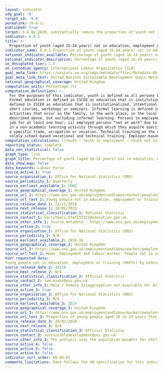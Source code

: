 ```yaml
---
layout: indicator
sdg_goal: '8'
target_id: '8.6'
permalink: /8-6-1/
published: true
target: 8.6 By 2020, substantially reduce the proportion of youth not in employment, education or training
indicator: 8.6.1
title: >-
  Proportion of youth (aged 15-24 years) not in education, employment or training
indicator_name: 8.6.1 Proportion of youth (aged 15-24 years) not in education, employment or training
national_indicator_available: Percentage of youth (aged 16-24 years) not in education, employment or training
national_indicator_description: Percentage of youth (aged 16-24 years) not in education, employment or training
un_designated_tier: 1.0
un_custodian_agency: International Labour Organization (ILO)
goal_meta_link: https://unstats.un.org/sdgs/metadata/files/Metadata-08-06-01.pdf
goal_meta_link_text: United Nations Sustainable Development Goals Metadata (PDF 382 KB)
national_geographical_coverage: United Kingdom
computation_units: Percentage (%)
computation_definitions: >-
  For the purposes of this indicator, youth is defined as all persons between the ages of 15 and 24 (inclusive). According to the International Standard Classification of Education (ISCED), education is defined as organized and sustained communication designed to bring about learning.
  Formal education is defined in ISCED as education that is institutionalized, intentional, and planned through public organizations and recognized private bodies and, in their totality, make up the formal education system of a country. Non-formal education, like formal education is
  defined in ISCED as education that is institutionalized, intentional and planned by an education provider but is considered an addition, alternative and/or a complement to formal education. It may be short in duration and/or low in intensity and it is typically provided in the form of
  short courses, workshops or seminars. Informal learning is defined in ISCED as forms of learning that are intentional or deliberate, but not institutionalized. It is thus less organized and less structured than either formal or non-formal education. Informal learning may include learning
  activities that occur in the family, in the work place, in the local community, and in daily life, on a self-directed, family-directed or socially-directed basis. For the purposes of this indicator, persons will be considered in education if they are in formal or non-formal education, as
  described above, but excluding informal learning. Persons in employment are defined as all those who, during a short reference period, were engaged in any activity to produce goods or provide services for pay or profit. They comprise - i) employed persons “at work”, i.e. who worked in a
  job for at least one hour; ii) employed persons “not at work” due to temporary absence from a job, or to working-time arrangements (such as shift work, flexitime and compensatory leave for overtime). For the purposes of this indicator, persons are considered to be in training if they are
  in a non-academic learning activity through which they acquire specific skills intended for vocational or technical jobs. Vocational training prepares trainees for jobs that are based on manual or practical activities, and for skilled operative jobs, both blue and white collar related to
  a specific trade, occupation or vocation. Technical training on the other hand imparts learning that can be applied in intermediate-level jobs, in particular those of technicians and middle managers. The coverage of vocational and technical training includes only programmes that are
  solely school-based vocational and technical training. Employer-based training is, by definition, excluded from the scope of this indicator.
computation_calculations: ((Youth – Youth in employment – Youth not in employment but in education or training) / Youth) * 100
reporting_status: complete
data_non_statistical: false
graph_type: line
graph_title: Percentage of youth (aged 16-24 years) not in education, employment or training
data_show_map: false
data_keywords: Labour Force
source_active_1: true
source_organisation_1: Office for National Statistics (ONS)
source_periodicity_1: Quarterly
source_earliest_available_1: 2002
source_geographical_coverage_1: United Kingdom
source_url_1: https://www.ons.gov.uk/employmentandlabourmarket/peoplenotinwork/unemployment/datasets/youngpeoplenotineducationemploymentortrainingneettable1
source_url_text_1: Young people not in education, employment or training (NEET)
source_release_date_1: 22/11/2018
source_next_release_1: 28/02/2019
source_statistical_classification_1: National Statistic
source_contact_1: EarlyYears.STATISTICS@education.gov.uk
source_other_info_1: Source metadata - https://www.ons.gov.uk/employmentandlabourmarket/peopleinwork/employmentandemployeetypes/qmis/labourforcesurveylfsqmi
source_active_2: true
source_organisation_2: Office for National Statistics (ONS)
source_periodicity_2: N/A
source_earliest_available_2: 2014-16
source_geographical_coverage_2: United Kingdom
source_url_2: https://www.ons.gov.uk/employmentandlabourmarket/peoplenotinwork/economicinactivity/adhocs/008193youngpeoplenotineducationemploymentortrainingneetsbyethnicity
source_url_text_2: Home  Employment and labour market  People not in work  Economic inactivity  Young people not in education, employment or training (NEETs) by ethnicity
User requested data:
Young people not in education, employment or training (NEETs) by ethnicity
source_release_date_2: 43174
source_next_release_2: N/A
source_statistical_classification_2: Official Statistic
source_contact_2: tom.evans@ons.gov.uk
source_other_info_2: Male / Female disaggregation not available for Asian ethnicity due to small sample size. Due to technical issues, not possible to display '2014-2016' as the year without disrupting the source 1 data, so displayed as 2015 data.
source_active_3: true
source_organisation_3: Office for National Statistics (ONS)
source_periodicity_3: N/A
source_earliest_available_3: 2014
source_geographical_coverage_3: United Kingdom
source_url_3: https://www.ons.gov.uk/employmentandlabourmarket/peoplenotinwork/unemployment/adhocs/009631proportionofyoungpeopleaged16to24yearsthatarenotineducationemploymentortrainingneetbydisabilitystatusuk2014to2017
source_url_text_3: Proportion of young people aged 16 to 24 years that are not in education, employment or training (NEET) by disability status, UK, 2014 to 2017
source_release_date_3: 20/02/2019
source_next_release_3: N/A
source_statistical_classification_3: Official Statistic
source_contact_3: sustainabledevelopment@ons.gov.uk
source_other_info_3: The analysis uses the population weights for 2017 (PWT17). As weightings are adjusted over time, this publication may not match other publications which have used different weightings. Not seasonally adjusted.
source_active_4: false
source_active_5: false
source_active_6: false
indicator_sort_order: 08-06-01
comments_limitations: Data follows the UN specification for this indicator. This indicator has been identified in collaboration with topic experts.
---
```

